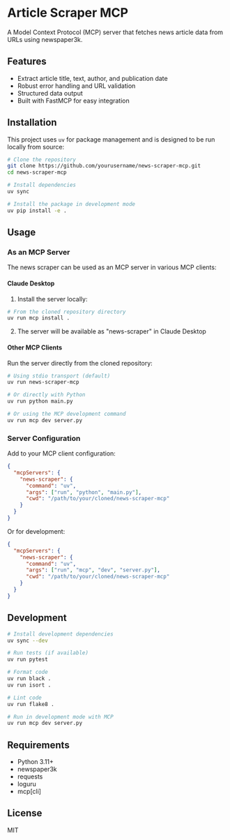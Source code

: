 # Article Scraper MCP

A Model Context Protocol (MCP) server that fetches news article data from URLs using newspaper3k.

## Features

- Extract article title, text, author, and publication date
- Robust error handling and URL validation
- Structured data output
- Built with FastMCP for easy integration

## Installation

This project uses `uv` for package management and is designed to be run locally from source:

```bash
# Clone the repository
git clone https://github.com/yourusername/news-scraper-mcp.git
cd news-scraper-mcp

# Install dependencies
uv sync

# Install the package in development mode
uv pip install -e .
```

## Usage

### As an MCP Server

The news scraper can be used as an MCP server in various MCP clients:

#### Claude Desktop

1. Install the server locally:
```bash
# From the cloned repository directory
uv run mcp install .
```

2. The server will be available as "news-scraper" in Claude Desktop

#### Other MCP Clients

Run the server directly from the cloned repository:
```bash
# Using stdio transport (default)
uv run news-scraper-mcp

# Or directly with Python
uv run python main.py

# Or using the MCP development command
uv run mcp dev server.py
```

### Server Configuration

Add to your MCP client configuration:

```json
{
  "mcpServers": {
    "news-scraper": {
      "command": "uv",
      "args": ["run", "python", "main.py"],
      "cwd": "/path/to/your/cloned/news-scraper-mcp"
    }
  }
}
```

Or for development:
```json
{
  "mcpServers": {
    "news-scraper": {
      "command": "uv",
      "args": ["run", "mcp", "dev", "server.py"],
      "cwd": "/path/to/your/cloned/news-scraper-mcp"
    }
  }
}
```

## Development

```bash
# Install development dependencies
uv sync --dev

# Run tests (if available)
uv run pytest

# Format code
uv run black .
uv run isort .

# Lint code
uv run flake8 .

# Run in development mode with MCP
uv run mcp dev server.py
```

## Requirements

- Python 3.11+
- newspaper3k
- requests
- loguru
- mcp[cli]

## License

MIT
